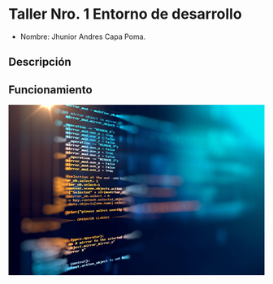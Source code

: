 # Taller Nro. 1 Entorno de desarrollo

- Nombre: Jhunior Andres Capa Poma.


## Descripción

## Funcionamiento

![](imagen/zz.jpg)

